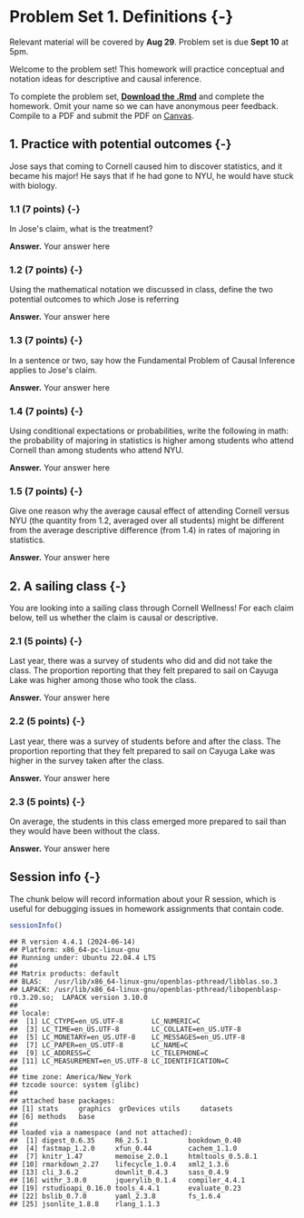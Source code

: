 # Problem Set 1. Definitions {-}

Relevant material will be covered by **Aug 29**. Problem set is due **Sept 10** at 5pm.

Welcome to the problem set! This homework will practice conceptual and notation ideas for descriptive and causal inference.

To complete the problem set, [**Download the .Rmd**](assets/psets/pset1_download.Rmd) and complete the homework. Omit your name so we can have anonymous peer feedback. Compile to a PDF and submit the PDF on [Canvas](https://canvas.cornell.edu/courses/57329).

## 1. Practice with potential outcomes {-}

Jose says that coming to Cornell caused him to discover statistics, and it became his major! He says that if he had gone to NYU, he would have stuck with biology.

### 1.1 (7 points) {-}

In Jose's claim, what is the treatment?

**Answer.** Your answer here

### 1.2 (7 points) {-}

Using the mathematical notation we discussed in class, define the two potential outcomes to which Jose is referring

**Answer.** Your answer here

### 1.3 (7 points) {-}

In a sentence or two, say how the Fundamental Problem of Causal Inference applies to Jose's claim.

**Answer.** Your answer here

### 1.4 (7 points) {-}

Using conditional expectations or probabilities, write the following in math: the probability of majoring in statistics is higher among students who attend Cornell than among students who attend NYU.

**Answer.** Your answer here

### 1.5 (7 points) {-}

Give one reason why the average causal effect of attending Cornell versus NYU (the quantity from 1.2, averaged over all students) might be different from the average descriptive difference (from 1.4) in rates of majoring in statistics.

**Answer.** Your answer here

## 2. A sailing class {-}

You are looking into a sailing class through Cornell Wellness! For each claim below, tell us whether the claim is causal or descriptive.

### 2.1 (5 points) {-}

Last year, there was a survey of students who did and did not take the class. The proportion reporting that they felt prepared to sail on Cayuga Lake was higher among those who took the class.

**Answer.** Your answer here

### 2.2 (5 points) {-}

Last year, there was a survey of students before and after the class. The proportion reporting that they felt prepared to sail on Cayuga Lake was higher in the survey taken after the class.

**Answer.** Your answer here

### 2.3 (5 points) {-}

On average, the students in this class emerged more prepared to sail than they would have been without the class.

**Answer.** Your answer here

## Session info {-}

The chunk below will record information about your R session, which is useful for debugging issues in homework assignments that contain code.


``` r
sessionInfo()
```

```
## R version 4.4.1 (2024-06-14)
## Platform: x86_64-pc-linux-gnu
## Running under: Ubuntu 22.04.4 LTS
## 
## Matrix products: default
## BLAS:   /usr/lib/x86_64-linux-gnu/openblas-pthread/libblas.so.3 
## LAPACK: /usr/lib/x86_64-linux-gnu/openblas-pthread/libopenblasp-r0.3.20.so;  LAPACK version 3.10.0
## 
## locale:
##  [1] LC_CTYPE=en_US.UTF-8       LC_NUMERIC=C              
##  [3] LC_TIME=en_US.UTF-8        LC_COLLATE=en_US.UTF-8    
##  [5] LC_MONETARY=en_US.UTF-8    LC_MESSAGES=en_US.UTF-8   
##  [7] LC_PAPER=en_US.UTF-8       LC_NAME=C                 
##  [9] LC_ADDRESS=C               LC_TELEPHONE=C            
## [11] LC_MEASUREMENT=en_US.UTF-8 LC_IDENTIFICATION=C       
## 
## time zone: America/New_York
## tzcode source: system (glibc)
## 
## attached base packages:
## [1] stats     graphics  grDevices utils     datasets 
## [6] methods   base     
## 
## loaded via a namespace (and not attached):
##  [1] digest_0.6.35     R6_2.5.1          bookdown_0.40    
##  [4] fastmap_1.2.0     xfun_0.44         cachem_1.1.0     
##  [7] knitr_1.47        memoise_2.0.1     htmltools_0.5.8.1
## [10] rmarkdown_2.27    lifecycle_1.0.4   xml2_1.3.6       
## [13] cli_3.6.2         downlit_0.4.3     sass_0.4.9       
## [16] withr_3.0.0       jquerylib_0.1.4   compiler_4.4.1   
## [19] rstudioapi_0.16.0 tools_4.4.1       evaluate_0.23    
## [22] bslib_0.7.0       yaml_2.3.8        fs_1.6.4         
## [25] jsonlite_1.8.8    rlang_1.1.3
```
